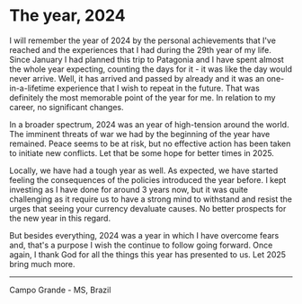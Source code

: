 # The year, 2024

I will remember the year of 2024 by the personal achievements that I've reached
and the experiences that I had during the 29th year of my life. Since January I
had planned this trip to Patagonia and I have spent almost the whole year expecting,
counting the days for it - it was like the day would never arrive. Well, it has
arrived and passed by already and it was an one-in-a-lifetime experience that I
wish to repeat in the future. That was definitely the most memorable point of the
year for me. In relation to my career, no significant changes.

In a broader spectrum, 2024 was an year of high-tension around the world. The imminent
threats of war we had by the beginning of the year have remained. Peace seems to
be at risk, but no effective action has been taken to initiate new conflicts. Let
that be some hope for better times in 2025.

Locally, we have had a tough year as well. As expected, we have started feeling
the consequences of the policies introduced the year before. I kept investing as
I have done for around 3 years now, but it was quite challenging as it require us
to have a strong mind to withstand and resist the urges that seeing your currency
devaluate causes. No better prospects for the new year in this regard.

But besides everything, 2024 was a year in which I have overcome fears and, that's
a purpose I wish the continue to follow going forward. Once again, I thank God for
all the things this year has presented to us. Let 2025 bring much more.

---

Campo Grande - MS, Brazil
